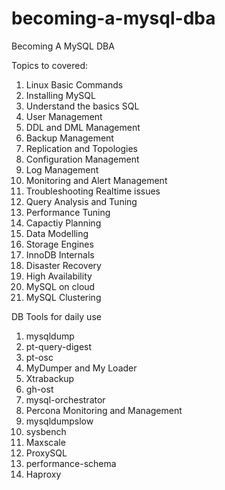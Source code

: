 # becoming-a-mysql-dba
Becoming A MySQL DBA

Topics to covered:

1. Linux Basic Commands
2. Installing MySQL
3. Understand the basics SQL
4. User Management
5. DDL and DML Management
6. Backup Management
7. Replication and Topologies
8. Configuration Management
9. Log Management
10. Monitoring and Alert Management
11. Troubleshooting Realtime issues
12. Query Analysis and Tuning
13. Performance Tuning
14. Capactiy Planning
15. Data Modelling
16. Storage Engines
17. InnoDB Internals
18. Disaster Recovery
19. High Availability
20. MySQL on cloud
21. MySQL Clustering


 DB Tools for daily use
 
 1. mysqldump
 2. pt-query-digest
 3. pt-osc
 4. MyDumper and My Loader
 5. Xtrabackup
 6. gh-ost
 7. mysql-orchestrator
 8. Percona Monitoring and Management
 9. mysqldumpslow
 10. sysbench
 11. Maxscale
 12. ProxySQL
 13. performance-schema
 14. Haproxy
